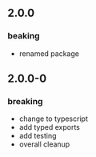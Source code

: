 ## 2.0.0
### beaking
* renamed package

## 2.0.0-0

### breaking
- change to typescript
- add typed exports
- add testing
- overall cleanup
